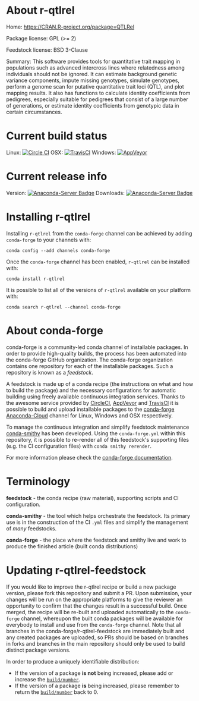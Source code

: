 About r-qtlrel
==============

Home: https://CRAN.R-project.org/package=QTLRel

Package license: GPL (>= 2)

Feedstock license: BSD 3-Clause

Summary: This software provides tools for quantitative trait mapping in populations such as advanced intercross lines where relatedness among individuals should not be ignored. It can estimate background genetic variance components, impute missing genotypes, simulate genotypes, perform a genome scan for putative quantitative trait loci (QTL), and plot mapping results. It also has functions to calculate identity coefficients from pedigrees, especially suitable for pedigrees that consist of a large number of generations, or estimate identity coefficients from genotypic data in certain circumstances.



Current build status
====================

Linux: [![Circle CI](https://circleci.com/gh/conda-forge/r-qtlrel-feedstock.svg?style=shield)](https://circleci.com/gh/conda-forge/r-qtlrel-feedstock)
OSX: [![TravisCI](https://travis-ci.org/conda-forge/r-qtlrel-feedstock.svg?branch=master)](https://travis-ci.org/conda-forge/r-qtlrel-feedstock)
Windows: [![AppVeyor](https://ci.appveyor.com/api/projects/status/github/conda-forge/r-qtlrel-feedstock?svg=True)](https://ci.appveyor.com/project/conda-forge/r-qtlrel-feedstock/branch/master)

Current release info
====================
Version: [![Anaconda-Server Badge](https://anaconda.org/conda-forge/r-qtlrel/badges/version.svg)](https://anaconda.org/conda-forge/r-qtlrel)
Downloads: [![Anaconda-Server Badge](https://anaconda.org/conda-forge/r-qtlrel/badges/downloads.svg)](https://anaconda.org/conda-forge/r-qtlrel)

Installing r-qtlrel
===================

Installing `r-qtlrel` from the `conda-forge` channel can be achieved by adding `conda-forge` to your channels with:

```
conda config --add channels conda-forge
```

Once the `conda-forge` channel has been enabled, `r-qtlrel` can be installed with:

```
conda install r-qtlrel
```

It is possible to list all of the versions of `r-qtlrel` available on your platform with:

```
conda search r-qtlrel --channel conda-forge
```


About conda-forge
=================

conda-forge is a community-led conda channel of installable packages.
In order to provide high-quality builds, the process has been automated into the
conda-forge GitHub organization. The conda-forge organization contains one repository
for each of the installable packages. Such a repository is known as a *feedstock*.

A feedstock is made up of a conda recipe (the instructions on what and how to build
the package) and the necessary configurations for automatic building using freely
available continuous integration services. Thanks to the awesome service provided by
[CircleCI](https://circleci.com/), [AppVeyor](http://www.appveyor.com/)
and [TravisCI](https://travis-ci.org/) it is possible to build and upload installable
packages to the [conda-forge](https://anaconda.org/conda-forge)
[Anaconda-Cloud](http://docs.anaconda.org/) channel for Linux, Windows and OSX respectively.

To manage the continuous integration and simplify feedstock maintenance
[conda-smithy](http://github.com/conda-forge/conda-smithy) has been developed.
Using the ``conda-forge.yml`` within this repository, it is possible to re-render all of
this feedstock's supporting files (e.g. the CI configuration files) with ``conda smithy rerender``.

For more information please check the [conda-forge documentation](https://conda-forge.org/docs/).

Terminology
===========

**feedstock** - the conda recipe (raw material), supporting scripts and CI configuration.

**conda-smithy** - the tool which helps orchestrate the feedstock.
                   Its primary use is in the construction of the CI ``.yml`` files
                   and simplify the management of *many* feedstocks.

**conda-forge** - the place where the feedstock and smithy live and work to
                  produce the finished article (built conda distributions)


Updating r-qtlrel-feedstock
===========================

If you would like to improve the r-qtlrel recipe or build a new
package version, please fork this repository and submit a PR. Upon submission,
your changes will be run on the appropriate platforms to give the reviewer an
opportunity to confirm that the changes result in a successful build. Once
merged, the recipe will be re-built and uploaded automatically to the
`conda-forge` channel, whereupon the built conda packages will be available for
everybody to install and use from the `conda-forge` channel.
Note that all branches in the conda-forge/r-qtlrel-feedstock are
immediately built and any created packages are uploaded, so PRs should be based
on branches in forks and branches in the main repository should only be used to
build distinct package versions.

In order to produce a uniquely identifiable distribution:
 * If the version of a package **is not** being increased, please add or increase
   the [``build/number``](http://conda.pydata.org/docs/building/meta-yaml.html#build-number-and-string).
 * If the version of a package **is** being increased, please remember to return
   the [``build/number``](http://conda.pydata.org/docs/building/meta-yaml.html#build-number-and-string)
   back to 0.